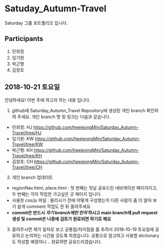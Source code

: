 # Satuday_Autumn-Travel
  Saturday 그룹 포트폴리오 입니다. 
## Participants
  1. 민희정
  2. 임기원
  3. 박근형
  4. 김창호
  
## 2018-10-21 토요일
안녕하세요! 이번 주에 하고자 하는 내용 입니다. 
1. github에 Saturday_Autumn_Travel Repository에 생성된 개인 branch 확인하여 주세요. 개인 branch 명 및 링크는 다음과 같습니다. 
  - 민희정: HJ
    https://github.com/heejeongMin/Saturday_Autumn-Travel/tree/HJ
  - 임기원: KW
    https://github.com/heejeongMin/Saturday_Autumn-Travel/tree/KW
  - 박근형: KH
    https://github.com/heejeongMin/Saturday_Autumn-Travel/tree/KH
  - 김창호: CH
    https://github.com/heejeongMin/Saturday_Autumn-Travel/tree/CH
2. 개인 branch 업데이트
  - regionNav.html, place.html 
    : 첫 번째는 첫날 공유드린 네비게이션 페이지이고, 두 번째는 각자 작업한 가고싶은 곳 페이지 입니다. 
  - 사용한 css/js 파일 
    : 올리시기 전에 어떻게 구성했는지 다른 사람이 좀 더 알아 보기 쉽게 comment 작업도 한 뒤 올려주세요
  - **commit은 반드시 _자기 branch에만 먼저_ 하시고 main branch에 pull request 생성 및 commit은 나중에 검토가 완료되면 하기로 해요**
3. 올려주시면 제가 일차로 보고 공통점/차이점을 좀 추려서 2018-10-19 토요일에 공유하고 논의하는 시간을 갖도록 하겠습니다. 공통으로 참고하고 사용할 dictionary도 작성할 예정이니 .. 완료하면 공유드리겠습니다. 
